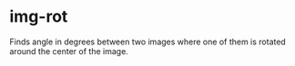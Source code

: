 img-rot
=======

Finds angle in degrees between two images where one of them is rotated around the center of the image.
